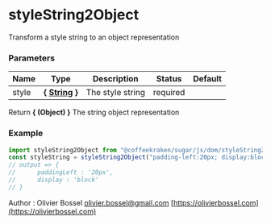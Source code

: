 # styleString2Object

Transform a style string to an object representation

### Parameters

| Name  | Type                                                                                                   | Description      | Status   | Default |
| ----- | ------------------------------------------------------------------------------------------------------ | ---------------- | -------- | ------- |
| style | **{ [String](https://developer.mozilla.org/fr/docs/Web/JavaScript/Reference/Objets_globaux/String) }** | The style string | required |

Return **{ (Object) }** The string object representation

### Example

```js
import styleString2Object from "@coffeekraken/sugar/js/dom/styleString2Object";
const styleString = styleString2Object("padding-left:20px; display:block;");
// output => {
//		paddingLeft : '20px',
// 		display : 'block'
// }
```

Author : Olivier Bossel [olivier.bossel@gmail.com](mailto:olivier.bossel@gmail.com) [https://olivierbossel.com](https://olivierbossel.com)
